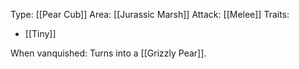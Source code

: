 Type: [[Pear Cub]]
Area: [[Jurassic Marsh]]
Attack: [[Melee]]
Traits:
- [[Tiny]]

When vanquished: Turns into a [[Grizzly Pear]]. 